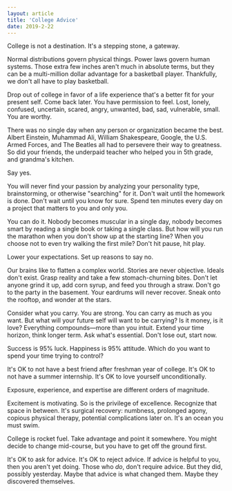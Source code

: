 ```yaml
---
layout: article
title: 'College Advice'
date: 2019-2-22
---
```


College is not a destination. It's a stepping stone, a gateway.

Normal distributions govern physical things. Power laws govern human systems. Those extra few inches aren't much in absolute terms, but they can be a multi-million dollar advantage for a basketball player. Thankfully, we don't all have to play basketball.

Drop out of college in favor of a life experience that's a better fit for your present self. Come back later. You have permission to feel. Lost, lonely, confused, uncertain, scared, angry, unwanted, bad, sad, vulnerable, small. You are worthy.

There was no single day when any person or organization became the best. Albert Einstein, Muhammad Ali, William Shakespeare, Google, the U.S. Armed Forces, and The Beatles all had to persevere their way to greatness. So did your friends, the underpaid teacher who helped you in 5th grade, and grandma's kitchen.

Say yes.

You will never find your passion by analyzing your personality type, brainstorming, or otherwise "searching" for it. Don't wait until the homework is done. Don't wait until you know for sure. Spend ten minutes every day on a project that matters to you and only you.

You can do it. Nobody becomes muscular in a single day, nobody becomes smart by reading a single book or taking a single class. But how will you run the marathon when you don't show up at the starting line? When you choose not to even try walking the first mile? Don't hit pause, hit play.

Lower your expectations. Set up reasons to say no.

Our brains like to flatten a complex world. Stories are never objective. Ideals don't exist. Grasp reality and take a few stomach-churning bites. Don't let anyone grind it up, add corn syrup, and feed you through a straw. Don't go to the party in the basement. Your eardrums will never recover. Sneak onto the rooftop, and wonder at the stars.

Consider what you carry. You are strong. You can carry as much as you want. But what will your future self will want to be carrying? Is it money, is it love? Everything compounds&mdash;more than you intuit. Extend your time horizon, think longer term. Ask what's essential. Don't lose out, start now.

Success is 95% luck. Happiness is 95% attitude. Which do you want to spend your time trying to control?

It's OK to not have a best friend after freshman year of college. It's OK to not have a summer internship. It's OK to love yourself unconditionally.

Exposure, experience, and expertise are different orders of magnitude.

Excitement is motivating. So is the privilege of excellence. Recognize that space in between. It's surgical recovery: numbness, prolonged agony, copious physical therapy, potential complications later on. It's an ocean you must swim.

College is rocket fuel. Take advantage and point it somewhere. You might decide to change mid-course, but you have to get off the ground first.

It's OK to ask for advice. It's OK to reject advice. If advice is helpful to you, then you aren't yet doing. Those who _do_, don't require advice. But they did, possibly yesterday. Maybe that advice is what changed them. Maybe they discovered themselves.
